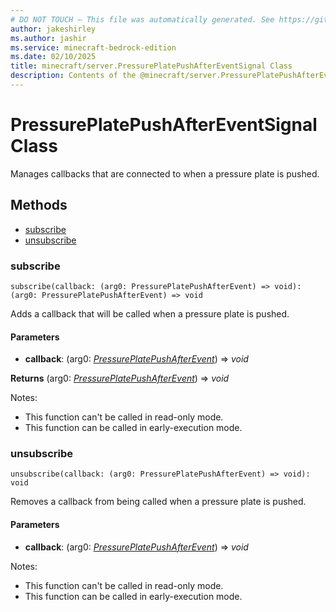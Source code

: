```yaml
---
# DO NOT TOUCH — This file was automatically generated. See https://github.com/mojang/minecraftapidocsgenerator to modify descriptions, examples, etc.
author: jakeshirley
ms.author: jashir
ms.service: minecraft-bedrock-edition
ms.date: 02/10/2025
title: minecraft/server.PressurePlatePushAfterEventSignal Class
description: Contents of the @minecraft/server.PressurePlatePushAfterEventSignal class.
---
```

# PressurePlatePushAfterEventSignal Class

Manages callbacks that are connected to when a pressure plate is pushed.

## Methods
- [subscribe](#subscribe)
- [unsubscribe](#unsubscribe)

### **subscribe**
`
subscribe(callback: (arg0: PressurePlatePushAfterEvent) => void): (arg0: PressurePlatePushAfterEvent) => void
`

Adds a callback that will be called when a pressure plate is pushed.

#### **Parameters**
- **callback**: (arg0: [*PressurePlatePushAfterEvent*](PressurePlatePushAfterEvent.md)) => *void*

**Returns** (arg0: [*PressurePlatePushAfterEvent*](PressurePlatePushAfterEvent.md)) => *void*
  
Notes:
- This function can't be called in read-only mode.
- This function can be called in early-execution mode.

### **unsubscribe**
`
unsubscribe(callback: (arg0: PressurePlatePushAfterEvent) => void): void
`

Removes a callback from being called when a pressure plate is pushed.

#### **Parameters**
- **callback**: (arg0: [*PressurePlatePushAfterEvent*](PressurePlatePushAfterEvent.md)) => *void*
  
Notes:
- This function can't be called in read-only mode.
- This function can be called in early-execution mode.
